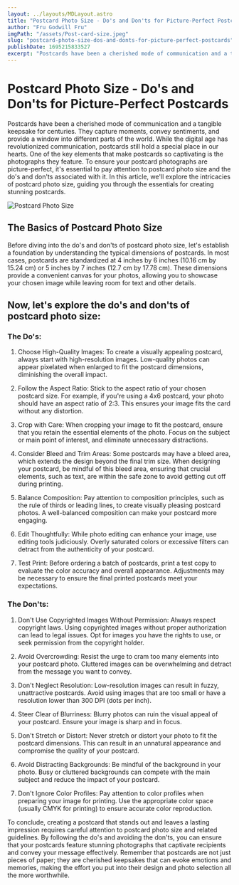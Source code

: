 ```yaml
---
layout: ../layouts/MDLayout.astro
title: "Postcard Photo Size - Do's and Don'ts for Picture-Perfect Postcards"
author: "Fru Godwill Fru"
imgPath: "/assets/Post-card-size.jpeg"
slug: "postcard-photo-size-dos-and-donts-for-picture-perfect-postcards"
publishDate: 1695215833527
excerpt: "Postcards have been a cherished mode of communication and a tangible keepsake for centuries. They capture moments, convey sentiments, and provide a window into different parts of the world. While the digital age has revolutionized communication, postcards still hold a special place in our hearts."
---
```


# Postcard Photo Size - Do's and Don'ts for Picture-Perfect Postcards

Postcards have been a cherished mode of communication and a tangible keepsake for centuries. They capture moments, convey sentiments, and provide a window into different parts of the world. While the digital age has revolutionized communication, postcards still hold a special place in our hearts. One of the key elements that make postcards so captivating is the photographs they feature. To ensure your postcard photographs are picture-perfect, it's essential to pay attention to postcard photo size and the do's and don'ts associated with it. In this article, we'll explore the intricacies of postcard photo size, guiding you through the essentials for creating stunning postcards.

![Postcard Photo Size](/assets/Post-card-size.jpeg "PostCard Photo Size")

## The Basics of Postcard Photo Size

Before diving into the do's and don'ts of postcard photo size, let's establish a foundation by understanding the typical dimensions of postcards. In most cases, postcards are standardized at 4 inches by 6 inches (10.16 cm by 15.24 cm) or 5 inches by 7 inches (12.7 cm by 17.78 cm). These dimensions provide a convenient canvas for your photos, allowing you to showcase your chosen image while leaving room for text and other details.

## Now, let's explore the do's and don'ts of postcard photo size:

### The Do's:

1. Choose High-Quality Images: To create a visually appealing postcard, always start with high-resolution images. Low-quality photos can appear pixelated when enlarged to fit the postcard dimensions, diminishing the overall impact.

2. Follow the Aspect Ratio: Stick to the aspect ratio of your chosen postcard size. For example, if you're using a 4x6 postcard, your photo should have an aspect ratio of 2:3. This ensures your image fits the card without any distortion.

3. Crop with Care: When cropping your image to fit the postcard, ensure that you retain the essential elements of the photo. Focus on the subject or main point of interest, and eliminate unnecessary distractions.

4. Consider Bleed and Trim Areas: Some postcards may have a bleed area, which extends the design beyond the final trim size. When designing your postcard, be mindful of this bleed area, ensuring that crucial elements, such as text, are within the safe zone to avoid getting cut off during printing.

5. Balance Composition: Pay attention to composition principles, such as the rule of thirds or leading lines, to create visually pleasing postcard photos. A well-balanced composition can make your postcard more engaging.

6. Edit Thoughtfully: While photo editing can enhance your image, use editing tools judiciously. Overly saturated colors or excessive filters can detract from the authenticity of your postcard.

7. Test Print: Before ordering a batch of postcards, print a test copy to evaluate the color accuracy and overall appearance. Adjustments may be necessary to ensure the final printed postcards meet your expectations.

### The Don'ts:

1. Don't Use Copyrighted Images Without Permission: Always respect copyright laws. Using copyrighted images without proper authorization can lead to legal issues. Opt for images you have the rights to use, or seek permission from the copyright holder.

2. Avoid Overcrowding: Resist the urge to cram too many elements into your postcard photo. Cluttered images can be overwhelming and detract from the message you want to convey.

3. Don't Neglect Resolution: Low-resolution images can result in fuzzy, unattractive postcards. Avoid using images that are too small or have a resolution lower than 300 DPI (dots per inch).

4. Steer Clear of Blurriness: Blurry photos can ruin the visual appeal of your postcard. Ensure your image is sharp and in focus.

5. Don't Stretch or Distort: Never stretch or distort your photo to fit the postcard dimensions. This can result in an unnatural appearance and compromise the quality of your postcard.

6. Avoid Distracting Backgrounds: Be mindful of the background in your photo. Busy or cluttered backgrounds can compete with the main subject and reduce the impact of your postcard.

7. Don't Ignore Color Profiles: Pay attention to color profiles when preparing your image for printing. Use the appropriate color space (usually CMYK for printing) to ensure accurate color reproduction.

To conclude, creating a postcard that stands out and leaves a lasting impression requires careful attention to postcard photo size and related guidelines. By following the do's and avoiding the don'ts, you can ensure that your postcards feature stunning photographs that captivate recipients and convey your message effectively. Remember that postcards are not just pieces of paper; they are cherished keepsakes that can evoke emotions and memories, making the effort you put into their design and photo selection all the more worthwhile.
